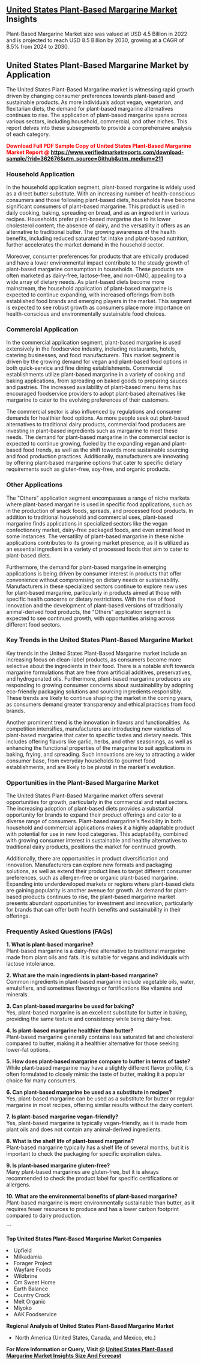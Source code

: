 <h2><a href="https://www.verifiedmarketreports.com/download-sample/?rid=362676&amp;utm_source=Github&amp;utm_medium=211" target="_blank">United States Plant-Based Margarine Market</a> Insights</h2><p>Plant-Based Margarine Market size was valued at USD 4.5 Billion in 2022 and is projected to reach USD 8.5 Billion by 2030, growing at a CAGR of 8.5% from 2024 to 2030.</p><p><h2>United States Plant-Based Margarine Market by Application</h2><p>The United States Plant-Based Margarine market is witnessing rapid growth driven by changing consumer preferences towards plant-based and sustainable products. As more individuals adopt vegan, vegetarian, and flexitarian diets, the demand for plant-based margarine alternatives continues to rise. The application of plant-based margarine spans across various sectors, including household, commercial, and other niches. This report delves into these subsegments to provide a comprehensive analysis of each category. <strong><p><span class=""><span style="color: #ff0000;"><strong>Download Full PDF Sample Copy of United States Plant-Based Margarine Market Report</strong> @ </span><a href="https://www.verifiedmarketreports.com/download-sample/?rid=362676&amp;utm_source=Github&amp;utm_medium=211" target="_blank">https://www.verifiedmarketreports.com/download-sample/?rid=362676&amp;utm_source=Github&amp;utm_medium=211</a></span></p></strong></p><h3>Household Application</h3><p>In the household application segment, plant-based margarine is widely used as a direct butter substitute. With an increasing number of health-conscious consumers and those following plant-based diets, households have become significant consumers of plant-based margarine. This product is used in daily cooking, baking, spreading on bread, and as an ingredient in various recipes. Households prefer plant-based margarine due to its lower cholesterol content, the absence of dairy, and the versatility it offers as an alternative to traditional butter. The growing awareness of the health benefits, including reduced saturated fat intake and plant-based nutrition, further accelerates the market demand in the household sector.</p><p>Moreover, consumer preferences for products that are ethically produced and have a lower environmental impact contribute to the steady growth of plant-based margarine consumption in households. These products are often marketed as dairy-free, lactose-free, and non-GMO, appealing to a wide array of dietary needs. As plant-based diets become more mainstream, the household application of plant-based margarine is expected to continue expanding, with increased offerings from both established food brands and emerging players in the market. This segment is expected to see robust growth as consumers place more importance on health-conscious and environmentally sustainable food choices.</p><h3>Commercial Application</h3><p>In the commercial application segment, plant-based margarine is used extensively in the foodservice industry, including restaurants, hotels, catering businesses, and food manufacturers. This market segment is driven by the growing demand for vegan and plant-based food options in both quick-service and fine dining establishments. Commercial establishments utilize plant-based margarine in a variety of cooking and baking applications, from spreading on baked goods to preparing sauces and pastries. The increased availability of plant-based menu items has encouraged foodservice providers to adopt plant-based alternatives like margarine to cater to the evolving preferences of their customers.</p><p>The commercial sector is also influenced by regulations and consumer demands for healthier food options. As more people seek out plant-based alternatives to traditional dairy products, commercial food producers are investing in plant-based ingredients such as margarine to meet these needs. The demand for plant-based margarine in the commercial sector is expected to continue growing, fueled by the expanding vegan and plant-based food trends, as well as the shift towards more sustainable sourcing and food production practices. Additionally, manufacturers are innovating by offering plant-based margarine options that cater to specific dietary requirements such as gluten-free, soy-free, and organic products.</p><h3>Other Applications</h3><p>The "Others" application segment encompasses a range of niche markets where plant-based margarine is used in specific food applications, such as in the production of snack foods, spreads, and processed food products. In addition to traditional household and commercial uses, plant-based margarine finds applications in specialized sectors like the vegan confectionery market, dairy-free packaged foods, and even animal feed in some instances. The versatility of plant-based margarine in these niche applications contributes to its growing market presence, as it is utilized as an essential ingredient in a variety of processed foods that aim to cater to plant-based diets.</p><p>Furthermore, the demand for plant-based margarine in emerging applications is being driven by consumer interest in products that offer convenience without compromising on dietary needs or sustainability. Manufacturers in these specialized sectors continue to explore new uses for plant-based margarine, particularly in products aimed at those with specific health concerns or dietary restrictions. With the rise of food innovation and the development of plant-based versions of traditionally animal-derived food products, the "Others" application segment is expected to see continued growth, with opportunities arising across different food sectors.</p><h3>Key Trends in the United States Plant-Based Margarine Market</h3><p>Key trends in the United States Plant-Based Margarine market include an increasing focus on clean-label products, as consumers become more selective about the ingredients in their food. There is a notable shift towards margarine formulations that are free from artificial additives, preservatives, and hydrogenated oils. Furthermore, plant-based margarine producers are responding to growing consumer concerns about sustainability by adopting eco-friendly packaging solutions and sourcing ingredients responsibly. These trends are likely to continue shaping the market in the coming years, as consumers demand greater transparency and ethical practices from food brands.</p><p>Another prominent trend is the innovation in flavors and functionalities. As competition intensifies, manufacturers are introducing new varieties of plant-based margarine that cater to specific tastes and dietary needs. This includes offering flavors like garlic, herbs, and other seasonings, as well as enhancing the functional properties of the margarine to suit applications in baking, frying, and spreading. Such innovations are key to attracting a wider consumer base, from everyday households to gourmet food establishments, and are likely to be pivotal in the market's evolution.</p><h3>Opportunities in the Plant-Based Margarine Market</h3><p>The United States Plant-Based Margarine market offers several opportunities for growth, particularly in the commercial and retail sectors. The increasing adoption of plant-based diets provides a substantial opportunity for brands to expand their product offerings and cater to a diverse range of consumers. Plant-based margarine's flexibility in both household and commercial applications makes it a highly adaptable product with potential for use in new food categories. This adaptability, combined with growing consumer interest in sustainable and healthy alternatives to traditional dairy products, positions the market for continued growth.</p><p>Additionally, there are opportunities in product diversification and innovation. Manufacturers can explore new formats and packaging solutions, as well as extend their product lines to target different consumer preferences, such as allergen-free or organic plant-based margarine. Expanding into underdeveloped markets or regions where plant-based diets are gaining popularity is another avenue for growth. As demand for plant-based products continues to rise, the plant-based margarine market presents abundant opportunities for investment and innovation, particularly for brands that can offer both health benefits and sustainability in their offerings.</p><h3>Frequently Asked Questions (FAQs)</h3><p><strong>1. What is plant-based margarine?</strong><br>Plant-based margarine is a dairy-free alternative to traditional margarine made from plant oils and fats. It is suitable for vegans and individuals with lactose intolerance.</p><p><strong>2. What are the main ingredients in plant-based margarine?</strong><br>Common ingredients in plant-based margarine include vegetable oils, water, emulsifiers, and sometimes flavorings or fortifications like vitamins and minerals.</p><p><strong>3. Can plant-based margarine be used for baking?</strong><br>Yes, plant-based margarine is an excellent substitute for butter in baking, providing the same texture and consistency while being dairy-free.</p><p><strong>4. Is plant-based margarine healthier than butter?</strong><br>Plant-based margarine generally contains less saturated fat and cholesterol compared to butter, making it a healthier alternative for those seeking lower-fat options.</p><p><strong>5. How does plant-based margarine compare to butter in terms of taste?</strong><br>While plant-based margarine may have a slightly different flavor profile, it is often formulated to closely mimic the taste of butter, making it a popular choice for many consumers.</p><p><strong>6. Can plant-based margarine be used as a substitute in recipes?</strong><br>Yes, plant-based margarine can be used as a substitute for butter or regular margarine in most recipes, offering similar results without the dairy content.</p><p><strong>7. Is plant-based margarine vegan-friendly?</strong><br>Yes, plant-based margarine is typically vegan-friendly, as it is made from plant oils and does not contain any animal-derived ingredients.</p><p><strong>8. What is the shelf life of plant-based margarine?</strong><br>Plant-based margarine typically has a shelf life of several months, but it is important to check the packaging for specific expiration dates.</p><p><strong>9. Is plant-based margarine gluten-free?</strong><br>Many plant-based margarines are gluten-free, but it is always recommended to check the product label for specific certifications or allergens.</p><p><strong>10. What are the environmental benefits of plant-based margarine?</strong><br>Plant-based margarine is more environmentally sustainable than butter, as it requires fewer resources to produce and has a lower carbon footprint compared to dairy production.</p>```</p><p><strong>Top United States Plant-Based Margarine Market Companies</strong></p><div data-test-id=""><p><li>Upfield</li><li> Milkadamia</li><li> Forager Project</li><li> Wayfare Foods</li><li> Wildbrine</li><li> Om Sweet Home</li><li> Earth Balance</li><li> Country Crock</li><li> Melt Organic</li><li> Miyoko</li><li> AAK Foodservice</li></p><div><strong>Regional Analysis of&nbsp;United States Plant-Based Margarine Market</strong></div><ul><li dir="ltr"><p dir="ltr">North America&nbsp;(United States, Canada, and Mexico, etc.)</p></li></ul><p><strong>For More Information or Query, Visit @&nbsp;</strong><strong><a href="https://www.verifiedmarketreports.com/product/plant-based-margarine-market/?utm_source=Github&amp;utm_medium=211" target="_blank">United States Plant-Based Margarine Market Insights Size And Forecast</a></strong></p></div>
